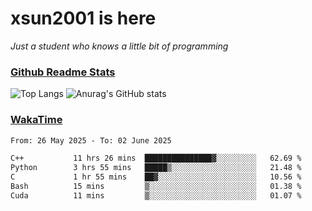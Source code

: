 # xsun2001 is here

*Just a student who knows a little bit of programming*

### [Github Readme Stats](https://github.com/anuraghazra/github-readme-stats)

![Top Langs](https://github-readme-stats.vercel.app/api/top-langs/?username=xsun2001&layout=compact&theme=radical) ![Anurag's GitHub stats](https://github-readme-stats.vercel.app/api?username=xsun2001&show_icons=true&theme=radical)

### [WakaTime](https://wakatime.com)

<!--START_SECTION:waka-->

```txt
From: 26 May 2025 - To: 02 June 2025

C++           11 hrs 26 mins  ███████████████▓░░░░░░░░░   62.69 %
Python        3 hrs 55 mins   █████▒░░░░░░░░░░░░░░░░░░░   21.48 %
C             1 hr 55 mins    ██▓░░░░░░░░░░░░░░░░░░░░░░   10.56 %
Bash          15 mins         ▒░░░░░░░░░░░░░░░░░░░░░░░░   01.38 %
Cuda          11 mins         ▒░░░░░░░░░░░░░░░░░░░░░░░░   01.07 %
```

<!--END_SECTION:waka-->
